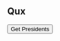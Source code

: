 ## Qux

<div>
  <button id="getPresidents" type="button"> Get Presidents </button>
</div>

<div id='foo'>
  <ul id='bar'>
  </ul>
</div>

<!-- script>
$.getJSON('/cgi/numbers-get.py', function(numbers) {
  $('#bar').append(numbers[0][1]);
})
</script -->
